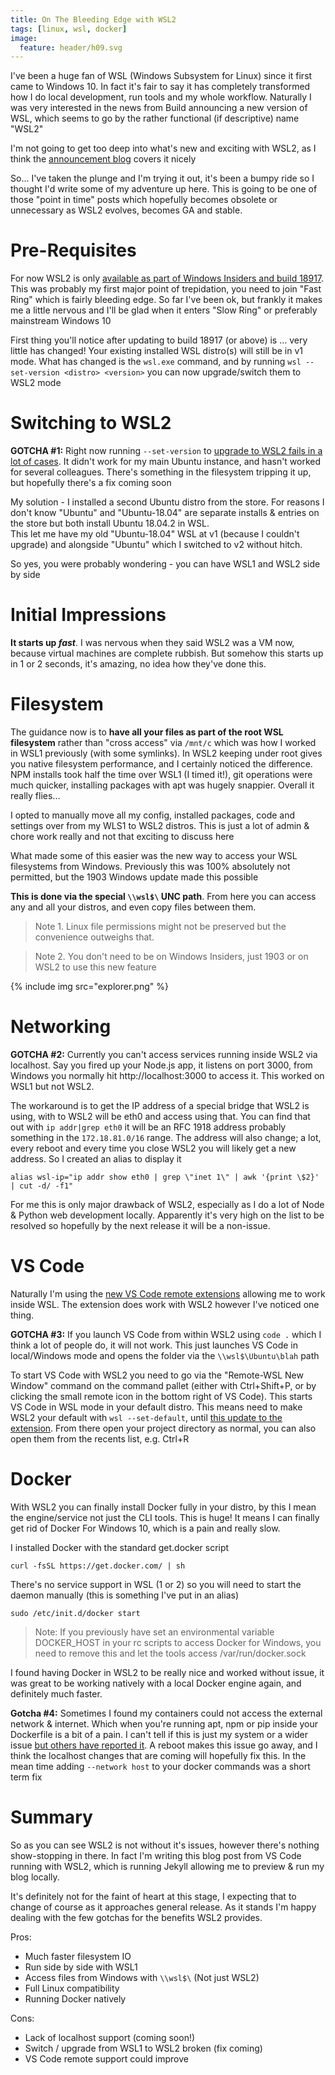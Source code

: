 ```yaml
---
title: On The Bleeding Edge with WSL2
tags: [linux, wsl, docker]
image:
  feature: header/h09.svg
---
```

I've been a huge fan of WSL (Windows Subsystem for Linux) since it first came to Windows 10. In fact it's fair to say it has completely transformed how I do local development, run tools and my whole workflow. Naturally I was very interested in the news from Build announcing a new version of WSL, which seems to go by the rather functional (if descriptive) name "WSL2"

I'm not going to get too deep into what's new and exciting with WSL2, as I think the [announcement blog](https://devblogs.microsoft.com/commandline/announcing-wsl-2/) covers it nicely

So... I've taken the plunge and I'm trying it out, it's been a bumpy ride so I thought I'd write some of my adventure up here. This is going to be one of those "point in time" posts which hopefully becomes obsolete or unnecessary as WSL2 evolves, becomes GA and stable.


# Pre-Requisites
For now WSL2 is only [available as part of Windows Insiders and build 18917](https://devblogs.microsoft.com/commandline/wsl-2-is-now-available-in-windows-insiders/). This was probably my first major point of trepidation, you need to join "Fast Ring" which is fairly bleeding edge. So far I've been ok, but frankly it makes me a little nervous and I'll be glad when it enters "Slow Ring" or preferably mainstream Windows 10

First thing you'll notice after updating to build 18917 (or above) is ... very little has changed! 
Your existing installed WSL distro(s) will still be in v1 mode. What has changed is the `wsl.exe` command, and by running `wsl --set-version <distro> <version>` you can now upgrade/switch them to WSL2 mode

# Switching to WSL2
**GOTCHA #1:** Right now running `--set-version` to [upgrade to WSL2 fails in a lot of cases](https://github.com/microsoft/WSL/issues/4102). It didn't work for my main Ubuntu instance, and hasn't worked for several colleagues. There's something in the filesystem tripping it up, but hopefully there's a fix coming soon

My solution - I installed a second Ubuntu distro from the store. For reasons I don't know "Ubuntu" and "Ubuntu-18.04" are separate installs & entries on the store but both install Ubuntu 18.04.2 in WSL.  
This let me have my old "Ubuntu-18.04" WSL at v1 (because I couldn't upgrade) and alongside "Ubuntu" which I switched to v2 without hitch. 

So yes, you were probably wondering - you can have WSL1 and WSL2 side by side


# Initial Impressions
**It starts up *fast***. I was nervous when they said WSL2 was a VM now, because virtual machines are complete rubbish. But somehow this starts up in 1 or 2 seconds, it's amazing, no idea how they've done this.


# Filesystem
The guidance now is to **have all your files as part of the root WSL filesystem** rather than "cross access" via `/mnt/c` which was how I worked in WSL1 previously (with some symlinks). In WSL2 keeping under root gives you native filesystem performance, and I certainly noticed the difference. NPM installs took half the time over WSL1 (I timed it!), git operations were much quicker, installing packages with apt was hugely snappier. Overall it really flies...

I opted to manually move all my config, installed packages, code and settings over from my WLS1 to WSL2 distros. This is just a lot of admin & chore work really and not that exciting to discuss here

What made some of this easier was the new way to access your WSL filesystems from Windows. Previously this was 100% absolutely not permitted, but the 1903 Windows update made this possible 

**This is done via the special `\\wsl$\` UNC path**. From here you can access any and all your distros, and even copy files between them. 

> Note 1. Linux file permissions might not be preserved but the convenience outweighs that.

> Note 2. You don't need to be on Windows Insiders, just 1903 or on WSL2 to use this new feature

{% include img src="explorer.png" %}

# Networking
**GOTCHA #2:** Currently you can't access services running inside WSL2 via localhost. Say you fired up your Node.js app, it listens on port 3000, from Windows you normally hit http://localhost:3000 to access it. This worked on WSL1 but not WSL2. 

The workaround is to get the IP address of a special bridge that WSL2 is using, with to WSL2 will be eth0 and access using that. You can find that out with `ip addr|grep eth0` it will be an RFC 1918 address probably something in the `172.18.81.0/16` range. The address will also change; a lot, every reboot and every time you close WSL2 you will likely get a new address. So I created an alias to display it
```
alias wsl-ip="ip addr show eth0 | grep \"inet 1\" | awk '{print \$2}' | cut -d/ -f1"
```

For me this is only major drawback of WSL2, especially as I do a lot of Node & Python web development locally. Apparently it's very high on the list to be resolved so hopefully by the next release it will be a non-issue.


# VS Code
Naturally I'm using the [new VS Code remote extensions](https://code.visualstudio.com/docs/remote/remote-overview) allowing me to work inside WSL. The extension does work with WSL2 however I've noticed one thing.

**GOTCHA #3:** If you launch VS Code from within WSL2 using `code .` which I think a lot of people do, it will not work. This just launches VS Code in local/Windows mode and opens the folder via the `\\wsl$\Ubuntu\blah` path

To start VS Code with WSL2 you need to go via the "Remote-WSL New Window" command on the command pallet (either with Ctrl+Shift+P, or by clicking the small remote icon in the bottom right of VS Code). This starts VS Code in WSL mode in your default distro. This means need to make WSL2 your default with `wsl --set-default`, until [this update to the extension](https://github.com/microsoft/vscode-remote-release/issues/118). From there open your project directory as normal, you can also open them from the recents list, e.g. Ctrl+R

# Docker
With WSL2 you can finally install Docker fully in your distro, by this I mean the engine/service not just the CLI tools. This is huge! It means I can finally get rid of Docker For Windows 10, which is a pain and really slow. 

I installed Docker with the standard get.docker script
```
curl -fsSL https://get.docker.com/ | sh 
```

There's no service support in WSL (1 or 2) so you will need to start the daemon manually (this is something I've put in an alias)
```
sudo /etc/init.d/docker start
```

> Note: If you previously have set an environmental variable DOCKER_HOST in your rc scripts to access Docker for Windows, you need to remove this and let the tools access /var/run/docker.sock


I found having Docker in WSL2 to be really nice and worked without issue, it was great to be working natively with a local Docker engine again, and definitely much faster.

**Gotcha #4:** Sometimes I found my containers could not access the external network & internet. Which when you're running apt, npm or pip inside your Dockerfile is a bit of a pain. I can't tell if this is just my system or a wider issue [but others have reported it](https://github.com/MicrosoftDocs/WSL/issues/422). A reboot makes this issue go away, and I think the localhost changes that are coming will hopefully fix this. In the mean time adding `--network host` to your docker commands was a short term fix

# Summary
So as you can see WSL2 is not without it's issues, however there's nothing show-stopping in there. In fact I'm writing this blog post from VS Code running with WSL2, which is running Jekyll allowing me to preview & run my blog locally. 

It's definitely not for the faint of heart at this stage, I expecting that to change of course as it approaches general release. As it stands I'm happy dealing with the few gotchas for the benefits WSL2 provides.

Pros:
- Much faster filesystem IO
- Run side by side with WSL1
- Access files from Windows with `\\wsl$\` (Not just WSL2)
- Full Linux compatibility 
- Running Docker natively

Cons:
- Lack of localhost support (coming soon!)
- Switch / upgrade from WSL1 to WSL2 broken (fix coming)
- VS Code remote support could improve
  